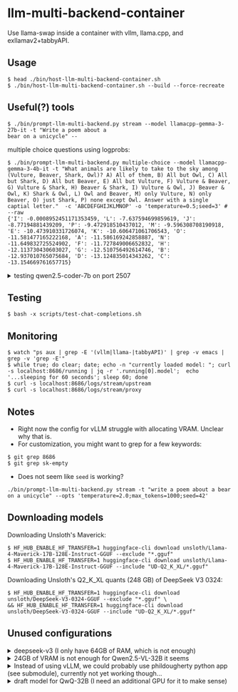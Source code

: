 # llm-multi-backend-container
Use llama-swap inside a container with vllm, llama.cpp, and exllamav2+tabbyAPI.

## Usage
```console
$ head ./bin/host-llm-multi-backend-container.sh
$ ./bin/host-llm-multi-backend-container.sh --build --force-recreate
```

## Useful(?) tools
```console
$ ./bin/prompt-llm-multi-backend.py stream --model llamacpp-gemma-3-27b-it -t "Write a poem about a
bear on a unicycle" --
```
multiple choice questions using logprobs:
```console
$ ./bin/prompt-llm-multi-backend.py multiple-choice --model llamacpp-gemma-3-4b-it -t "What animals are likely to take to the sky among (Vulture, Beaver, Shark, Owl)? A) All of them, B) All but Owl, C) All but Shark, D) All but Beaver, E) All but Vulture, F) Vulture & Beaver, G) Vulture & Shark, H) Beaver & Shark, I) Vulture & Owl, J) Beaver & Owl, K) Shark & Owl, L) Owl and Beaver, M) only Vulture, N) only Beaver, O) just Shark, P) none except Owl. Answer with a single captial letter."  -c 'ABCDEFGHIJKLMNOP' -o 'temperature=0.5;seed=3' # --raw
{'I': -0.0008952451171353459, 'L': -7.637594699859619, 'J': -8.77194881439209, 'P': -9.472918510437012, 'M': -9.596308708190918, 'E': -10.473910331726074, 'K': -10.606471061706543, 'O': -11.581477165222168, 'A': -11.586169242858887, 'N': -11.649832725524902, 'F': -11.727849006652832, 'H': -12.113730430603027, 'G': -12.510756492614746, 'B': -12.937010765075684, 'D': -13.124835014343262, 'C': -13.154669761657715}
```

<details>
<summary>testing qwen2.5-coder-7b on port 2507</summary>

```console
$ ./bin/host-qwen2.5-coder-7b_localhost_port2507.sh
$ env OPENAI_API_BASE=localhost:2507/v1 OPENAI_API_KEY=sk-empty \
    ./scripts/test-chat-completions.sh modelnameplaceholder "In python, how do I defer deletion of a specific path to end of program?" \
    | jq -r | batcat -pp -l md
```
</details>

## Testing
```console
$ bash -x scripts/test-chat-completions.sh
```

## Monitoring
```console
$ watch "ps aux | grep -E '(vllm|llama-|tabbyAPI)' | grep -v emacs | grep -v 'grep -E'"
$ while true; do clear; date; echo -n "currently loaded model: "; curl -s localhost:8686/running | jq -r '.running[0].model';  echo '...sleeping for 60 seconds'; sleep 60; done
$ curl -s localhost:8686/logs/stream/upstream
$ curl -s localhost:8686/logs/stream/proxy
```

## Notes
- Right now the config for vLLM struggle with allocating VRAM. Unclear why that is.
- For customization, you might want to grep for a few keywords:
```console
$ git grep 8686
$ git grep sk-empty
```
- Does not seem like `seed` is working?
```console
./bin/prompt-llm-multi-backend.py stream -t "write a poem about a bear on a unicycle" --opts 'temperature=2.0;max_tokens=1000;seed=42'
```

## Downloading models
Downloading Unsloth's Maverick:
```console
$ HF_HUB_ENABLE_HF_TRANSFER=1 huggingface-cli download unsloth/Llama-4-Maverick-17B-128E-Instruct-GGUF --exclude "*.gguf"
$ HF_HUB_ENABLE_HF_TRANSFER=1 huggingface-cli download unsloth/Llama-4-Maverick-17B-128E-Instruct-GGUF --include "UD-Q2_K_XL/*.gguf"
```
Downloading Unsloth's Q2_K_XL quants (248 GB) of DeepSeek V3 0324:
```console
$ HF_HUB_ENABLE_HF_TRANSFER=1 huggingface-cli download unsloth/DeepSeek-V3-0324-GGUF --exclude "*.gguf" \
&& HF_HUB_ENABLE_HF_TRANSFER=1 huggingface-cli download unsloth/DeepSeek-V3-0324-GGUF --include "UD-Q2_K_XL/*.gguf"
```


## Unused configurations
<details>
<summary>deepseek-v3 (I only have 64GB of RAM, which is not enough)</summary>

```
  # notes:
  #  1. maybe use:
  #      - https://huggingface.co/ubergarm/DeepSeek-V3-0324-GGUF
  #      - https://github.com/ikawrakow/ik_llama.cpp/discussions/258
  llamacpp-deepseek-v3-0324:
    cmd: >
      /opt/llama.cpp/build/bin/llama-server
        --port 8017
        --ctx-size 16384
        --seed "-1"
        --prio 2
        --temp 0.3
        --min-p 0.01
        --model /root/.cache/huggingface/hub/models--unsloth--DeepSeek-V3-0324-GGUF/snapshots/b3e19c41e42074be413d73f1d0e1b7f2be9e60c3/UD-IQ2_XXS/DeepSeek-V3-0324-UD-IQ2_XXS-00001-of-00005.gguf  # ~219GB for 1..5
        --n-gpu-layers 1
        --ubatch-size 1
        --jinja
    #--model /root/.cache/huggingface/hub/models--unsloth--DeepSeek-V3-0324-GGUF/snapshots/b3e19c41e42074be413d73f1d0e1b7f2be9e60c3/UD-Q2_K_XL/DeepSeek-V3-0324-UD-Q2_K_XL-00001-of-00006.gguf  # zombie process after reading 231G (of 248G)
    proxy: http://127.0.0.1:8017
    ttl: 3600
```

</details>

<details>
<summary>24GB of VRAM is not enough for Qwen2.5-VL-32B it seems</summary>

```
  llamacpp-Qwen2.5-VL-32B:
    cmd: >
      /opt/llama.cpp/build/bin/llama-server
        --port 8013
        --ctx-size 4096
        --cache-type-k q8_0
        --cache-type-v q4_0
        --flash-attn
        --n-gpu-layers 64
        --hf-repo mradermacher/Qwen2.5-VL-32B-Instruct-i1-GGUF:i1-IQ3_S
        --temp 0.15
    proxy: http://127.0.0.1:8013
    ttl: 3600
```

</details>

<details>
<summary>Instead of using vLLM, we could probably use phildougherty python app (see submodule), currently not yet working though...</summary>

```
  phildougherty-Qwen2.5-VL-7B:
    cmd: >
      python3 /phildougherty-qwen-vl-api/app.py
          --model Qwen2.5-VL-7B-Instruct
          --port 8015
          --quant int8
          # --quant int4
    proxy: http://127.0.0.1:8015
    ttl: 3600

```

</details>

<details>
<summary>draft model for QwQ-32B (I need an additional GPU for it to make sense)</summary>
```
        #--hf-repo-draft mradermacher/Qwen2.5-Coder-0.5B-QwQ-draft-i1-GGUF:Q4_K_M  # <-- token 151665 content differs - target '<tool_response>', draft ''
        --hf-repo-draft bartowski/InfiniAILab_QwQ-0.5B-GGUF:Q8_0
        --n-gpu-layers-draft 99
        --override-kv tokenizer.ggml.bos_token_id=int:151643
        # --draft-max 16
        # --draft-min 5
        # --draft-p-min 0.5
```
</details>
